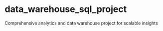 # data_warehouse_sql_project
Comprehensive analytics and data warehouse project for scalable insights

